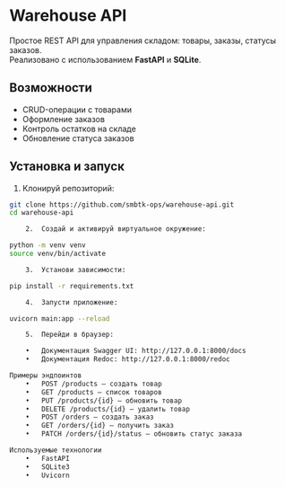# Warehouse API

Простое REST API для управления складом: товары, заказы, статусы заказов.  
Реализовано с использованием **FastAPI** и **SQLite**.

## Возможности

- CRUD-операции с товарами
- Оформление заказов
- Контроль остатков на складе
- Обновление статуса заказов

## Установка и запуск

1. Клонируй репозиторий:

```bash
git clone https://github.com/smbtk-ops/warehouse-api.git
cd warehouse-api

	2.	Создай и активируй виртуальное окружение:

python -m venv venv
source venv/bin/activate

	3.	Установи зависимости:

pip install -r requirements.txt

	4.	Запусти приложение:

uvicorn main:app --reload

	5.	Перейди в браузер:

	•	Документация Swagger UI: http://127.0.0.1:8000/docs
	•	Документация Redoc: http://127.0.0.1:8000/redoc

Примеры эндпоинтов
	•	POST /products — создать товар
	•	GET /products — список товаров
	•	PUT /products/{id} — обновить товар
	•	DELETE /products/{id} — удалить товар
	•	POST /orders — создать заказ
	•	GET /orders/{id} — получить заказ
	•	PATCH /orders/{id}/status — обновить статус заказа

Используемые технологии
	•	FastAPI
	•	SQLite3
	•	Uvicorn